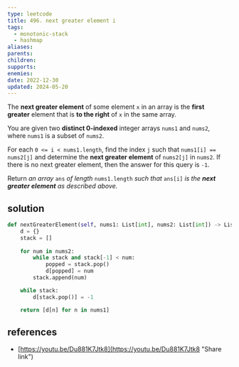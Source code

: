 ```yaml
---
type: leetcode
title: 496. next greater element i
tags:
  - monotonic-stack
  - hashmap
aliases: 
parents: 
children: 
supports: 
enemies: 
date: 2022-12-30
updated: 2024-05-20
---
```


The **next greater element** of some element `x` in an array is the **first greater** element that is **to the right** of `x` in the same array.

You are given two **distinct 0-indexed** integer arrays `nums1` and `nums2`, where `nums1` is a subset of `nums2`.

For each `0 <= i < nums1.length`, find the index `j` such that `nums1[i] == nums2[j]` and determine the **next greater element** of `nums2[j]` in `nums2`. If there is no next greater element, then the answer for this query is `-1`.

Return _an array_ `ans` _of length_ `nums1.length` _such that_ `ans[i]` _is the **next greater element** as described above._

## solution

```python
def nextGreaterElement(self, nums1: List[int], nums2: List[int]) -> List[int]:
	d = {}
	stack = []
	  
	for num in nums2:
		while stack and stack[-1] < num:
			popped = stack.pop()
			d[popped] = num
		stack.append(num)

	while stack:
		d[stack.pop()] = -1

	return [d[n] for n in nums1]
```

## references

- [https://youtu.be/Du881K7Jtk8](https://youtu.be/Du881K7Jtk8 "Share link")
